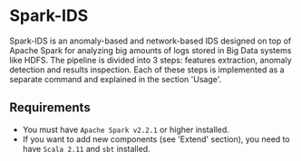 # Spark-IDS

Spark-IDS is an anomaly-based and network-based IDS designed on top of Apache Spark for analyzing big amounts of logs stored in Big Data systems like HDFS.
The pipeline is divided into 3 steps: features extraction, anomaly detection and results inspection. Each of these steps is implemented as a separate command and explained in the section 'Usage'.

## Requirements

- You must have `Apache Spark v2.2.1` or higher installed.
- If you want to add new components (see 'Extend' section), you need to have `Scala 2.11` and `sbt` installed.